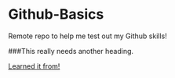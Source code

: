 # Github-Basics
Remote repo to help me test out my Github skills!

###This really needs another heading. 

[Learned it from!](www.google.com)
